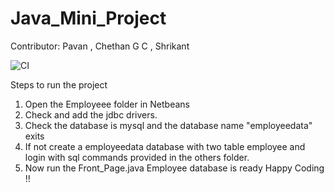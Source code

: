 # Java_Mini_Project
Contributor: Pavan , Chethan G C , Shrikant

![CI](https://github.com/99002457/Java_Mini_Project/workflows/CI/badge.svg)

Steps to run the project
1. Open the Employeee folder in Netbeans
2. Check and add the jdbc drivers.
3. Check the database is mysql and the database name "employeedata" exits
4. If not create a employeedata database with two table employee and login with sql commands provided in the others folder.
5. Now run the Front_Page.java
Employee database is ready Happy Coding !!
